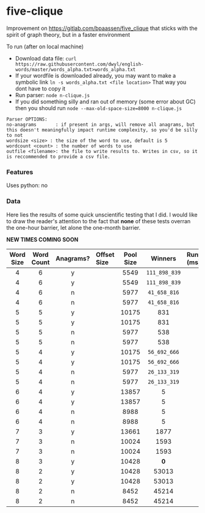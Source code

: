 # five-clique

Improvement on https://gitlab.com/bpaassen/five_clique that sticks with the spirit of graph theory, but in a faster
environment

To run (after on local machine)

* Download data file: `curl https://raw.githubusercontent.com/dwyl/english-words/master/words_alpha.txt>words_alpha.txt`
* If your wordfile is downloaded already, you may want to make a symbolic link `ln -s words_alpha.txt <file location>`
  That way you dont have to copy it
* Run parser: `node n-clique.js`
* If you did something silly and ran out of memory (some error about GC) then you should
  run `node --max-old-space-size=8000 n-clique.js`

```
Parser OPTIONS:
no-anagrams       : if present in args, will remove all anagrams, but this doesn't meaningfully impact runtime complexity, so you'd be silly to not
wordsize <size> : the size of the word to use, default is 5
wordcount <count> : the number of words to use
outfile <filename>: the file to write results to. Writes in csv, so it is reccommended to provide a csv file.
```

### Features

Uses python: no

### Data

Here lies the results of some quick unscientific testing that I did. I would like to draw the reader's attention to the
fact that **none** of these tests overran the
one-hour barrier, let alone the one-month barrier.

**NEW TIMES COMING SOON**

| Word Size | Word Count | Anagrams? | Offset Size | Pool Size |    Winners    | Runtime (ms) |
|:---------:|:----------:|:---------:|:------------|:---------:|:-------------:|:-------------|
|     4     |     6      |     y     |             |   5549    | `111_898_839` |              |
|     4     |     6      |     y     |             |   5549    | `111_898_839` |              |
|     4     |     6      |     n     |             |   5977    | `41_658_816`  |              |
|     4     |     6      |     n     |             |   5977    | `41_658_816`  |              |
|     5     |     5      |     y     |             |   10175   |      831      |              |
|     5     |     5      |     y     |             |   10175   |      831      |              |
|     5     |     5      |     n     |             |   5977    |      538      |              |
|     5     |     5      |     n     |             |   5977    |      538      |              |
|     5     |     4      |     y     |             |   10175   | `56_692_666`  |              |
|     5     |     4      |     y     |             |   10175   | `56_692_666`  |              |
|     5     |     4      |     n     |             |   5977    | `26_133_319`  |              |
|     5     |     4      |     n     |             |   5977    | `26_133_319`  |              |
|     6     |     4      |     y     |             |   13857   |       5       |              |
|     6     |     4      |     y     |             |   13857   |       5       |              |
|     6     |     4      |     n     |             |   8988    |       5       |              |
|     6     |     4      |     n     |             |   8988    |       5       |              |
|     7     |     3      |     y     |             |   13661   |     1877      |              |
|     7     |     3      |     n     |             |   10024   |     1593      |              |
|     7     |     3      |     n     |             |   10024   |     1593      |              |
|     8     |     3      |     y     |             |   10428   |     **0**     |              |
|     8     |     2      |     y     |             |   10428   |     53013     |              |
|     8     |     2      |     y     |             |   10428   |     53013     |              |
|     8     |     2      |     n     |             |   8452    |     45214     |              |
|     8     |     2      |     n     |             |   8452    |     45214     |              |
